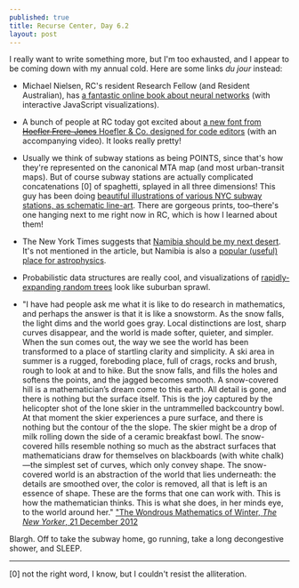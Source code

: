 ```yaml
---
published: true
title: Recurse Center, Day 6.2
layout: post
---
```

I really want to write something more, but I'm too exhausted, and I appear to be coming down with my annual cold. Here are some links *du jour* instead:

- Michael Nielsen, RC's resident Research Fellow (and Resident Australian), has [a fantastic online book about neural networks](http://neuralnetworksanddeeplearning.com/) (with interactive JavaScript visualizations). 

- A bunch of people at RC today got excited about [a new font from <strike>Hoefler Frere-Jones</strike> Hoefler & Co. designed for code editors](http://www.typography.com/blog/introducing-operator/) (with an accompanying video). It looks really pretty!

- Usually we think of subway stations as being POINTS, since that's how they're represented on the canonical MTA map (and most urban-transit maps). But of course subway stations are actually complicated concatenations [0] of spaghetti, splayed in all three dimensions! This guy has been doing [beautiful illustrations of various NYC subway stations, as schematic line-art](http://www.projectsubwaynyc.com/gallery/). There are gorgeous prints, too–there's one hanging next to me right now in RC, which is how I learned about them!

- The New York Times suggests that [Namibia should be my next desert](http://www.nytimes.com/2016/01/31/travel/namibia-tour-road-trip.html). It's not mentioned in the article, but Namibia is also a [popular (useful) place for astrophysics](https://en.wikipedia.org/wiki/Category:Astronomical_observatories_in_Namibia). 

- Probabilistic data structures are really cool, and visualizations of [rapidly-expanding random trees](https://en.wikipedia.org/wiki/Rapidly_exploring_random_tree) look like suburban sprawl.

- "I have had people ask me what it is like to do research in mathematics, and perhaps the answer is that it is like a snowstorm. As the snow falls, the light dims and the world goes gray. Local distinctions are lost, sharp curves disappear, and the world is made softer, quieter, and simpler. When the sun comes out, the way we see the world has been transformed to a place of startling clarity and simplicity. A ski area in summer is a rugged, foreboding place, full of crags, rocks and brush, rough to look at and to hike. But the snow falls, and fills the holes and softens the points, and the jagged becomes smooth. A snow-covered hill is a mathematician’s dream come to this earth. All detail is gone, and there is nothing but the surface itself. This is the joy captured by the helicopter shot of the lone skier in the untrammelled backcountry bowl. At that moment the skier experiences a pure surface, and there is nothing but the contour of the the slope. The skier might be a drop of milk rolling down the side of a ceramic breakfast bowl. The snow-covered hills resemble nothing so much as the abstract surfaces that mathematicians draw for themselves on blackboards (with white chalk)—the simplest set of curves, which only convey shape. The snow-covered world is an abstraction of the world that lies underneath: the details are smoothed over, the color is removed, all that is left is an essence of shape. These are the forms that one can work with. This is how the mathematician thinks. This is what she does, in her minds eye, to the world around her." ["The Wondrous Mathematics of Winter, *The New Yorker*, 21 December 2012](http://www.newyorker.com/culture/culture-desk/the-wondrous-mathematics-of-winter)


Blargh. Off to take the subway home, go running, take a long decongestive shower, and SLEEP.

----
[0] not the right word, I know, but I couldn't resist the alliteration.